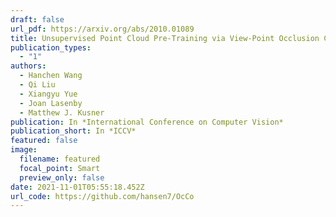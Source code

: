 ```yaml
---
draft: false
url_pdf: https://arxiv.org/abs/2010.01089
title: Unsupervised Point Cloud Pre-Training via View-Point Occlusion Completion
publication_types:
  - "1"
authors:
  - Hanchen Wang
  - Qi Liu
  - Xiangyu Yue
  - Joan Lasenby
  - Matthew J. Kusner
publication: In *International Conference on Computer Vision*
publication_short: In *ICCV*
featured: false
image:
  filename: featured
  focal_point: Smart
  preview_only: false
date: 2021-11-01T05:55:18.452Z
url_code: https://github.com/hansen7/OcCo
---
```

